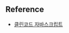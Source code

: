 ## Reference

- [클린코드 자바스크립트](https://kmooc.udemy.com/course/clean-code-js/learn/lecture/28091950#overview)
